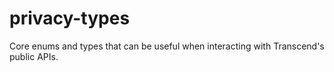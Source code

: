 # privacy-types
Core enums and types that can be useful when interacting with Transcend's public APIs.
